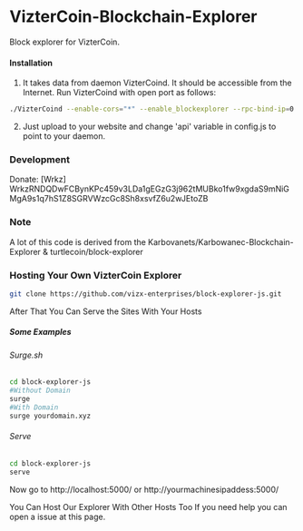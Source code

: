 # VizterCoin-Blockchain-Explorer
Block explorer for VizterCoin.

#### Installation

1) It takes data from daemon VizterCoind. It should be accessible from the Internet. Run VizterCoind with open port as follows:
```bash
./VizterCoind --enable-cors="*" --enable_blockexplorer --rpc-bind-ip=0.0.0.0 --rpc-bind-port=3997
```
2) Just upload to your website and change 'api' variable in config.js to point to your daemon.


### Development
Donate: [Wrkz] WrkzRNDQDwFCBynKPc459v3LDa1gEGzG3j962tMUBko1fw9xgdaS9mNiGMgA9s1q7hS1Z8SGRVWzcGc8Sh8xsvfZ6u2wJEtoZB

### Note

A lot of this code is derived from the Karbovanets/Karbowanec-Blockchain-Explorer & turtlecoin/block-explorer

### Hosting Your Own VizterCoin Explorer

```bash
git clone https://github.com/vizx-enterprises/block-explorer-js.git
```

After That You Can Serve the Sites With Your Hosts
##### Some Examples

###### Surge.sh

```bash
cd block-explorer-js
#Without Domain
surge
#With Domain
surge yourdomain.xyz
```

###### Serve
```bash
cd block-explorer-js
serve
```
Now go to http://localhost:5000/ or http://yourmachinesipaddess:5000/

You Can Host Our Explorer With Other Hosts Too
If you need help you can open a issue at this page.
